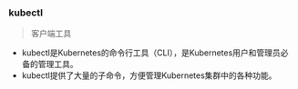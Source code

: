 ### kubectl

> 客户端工具

- kubectl是Kubernetes的命令行工具（CLI），是Kubernetes用户和管理员必备的管理工具。
- kubectl提供了大量的子命令，方便管理Kubernetes集群中的各种功能。